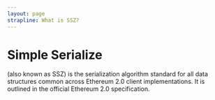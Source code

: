 ```yaml
---
layout: page
strapline: What is SSZ?
---
```

<div class="container text-center">
<h1>Simple Serialize</h1>
<p> 
(also known as SSZ) is the serialization algorithm standard for all data structures common across Ethereum 2.0 client implementations. It is outlined in the official Ethereum 2.0 specification.
</p>